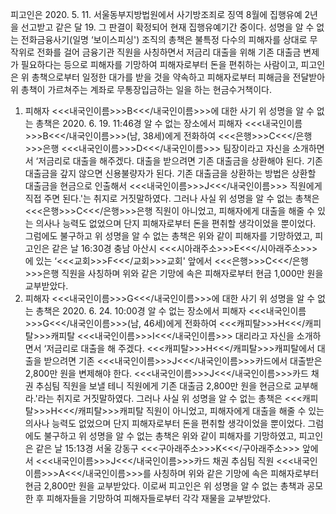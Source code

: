 피고인은 2020. 5. 11. 서울동부지방법원에서 사기방조죄로 징역 8월에 집행유예 2년을 선고받고 같은 달 19. 그 판결이 확정되어 현재 집행유예기간 중이다.
성명을 알 수 없는 전화금융사기(일명 ‘보이스피싱') 조직의 총책은 불특정 다수의 피해자를 상대로 무작위로 전화를 걸어 금융기관 직원을 사칭하면서 저금리 대출을 위해 기존 대출금 변제가 필요하다는 등으로 피해자를 기망하여 피해자로부터 돈을 편취하는 사람이고, 피고인은 위 총책으로부터 일정한 대가를 받을 것을 약속하고 피해자로부터 피해금을 전달받아 위 총책이 가르쳐주는 계좌로 무통장입금하는 일을 하는 현금수거책이다.
1. 피해자 <<<내국인이름>>>B<<</내국인이름>>>에 대한 사기
위 성명을 알 수 없는 총책은 2020. 6. 19. 11:46경 알 수 없는 장소에서 피해자 <<<내국인이름>>>B<<</내국인이름>>>(남, 38세)에게 전화하여 <<<은행>>>C<<</은행>>>은행 <<<내국인이름>>>D<<</내국인이름>>> 팀장이라고 자신을 소개하면서 ‘저금리로 대출을 해주겠다. 대출을 받으려면 기존 대출금을 상환해야 된다. 기존 대출금을 갚지 않으면 신용불량자가 된다. 기존 대출금을 상환하는 방법은 상환할 대출금을 현금으로 인출해서 <<<내국인이름>>>J<<</내국인이름>>> 직원에게 직접 주면 된다.'는 취지로 거짓말하였다.
그러나 사실 위 성명을 알 수 없는 총책은 <<<은행>>>C<<</은행>>>은행 직원이 아니었고, 피해자에게 대출을 해줄 수 있는 의사나 능력도 없었으며 단지 피해자로부터 돈을 편취할 생각이었을 뿐이었다.
그럼에도 불구하고 위 성명을 알 수 없는 총책은 위와 같이 피해자를 기망하였고, 피고인은 같은 날 16:30경 충남 아산시 <<<시아래주소>>>E<<</시아래주소>>>에 있는 ‘<<<교회>>>F<<</교회>>>교회' 앞에서 <<<은행>>>C<<</은행>>>은행 직원을 사칭하며 위와 같은 기망에 속은 피해자로부터 현금 1,000만 원을 교부받았다.
2. 피해자 <<<내국인이름>>>G<<</내국인이름>>>에 대한 사기
위 성명을 알 수 없는 총책은 2020. 6. 24. 10:00경 알 수 없는 장소에서 피해자 <<<내국인이름>>>G<<</내국인이름>>>(남, 46세)에게 전화하여 <<<캐피탈>>>H<<</캐피탈>>>캐피탈 <<<내국인이름>>>I<<</내국인이름>>> 대리라고 자신을 소개하면서 ‘저금리로 대출을 해 주겠다. <<<캐피탈>>>H<<</캐피탈>>>캐피탈에서 대출을 받으려면 기존 <<<내국인이름>>>J<<</내국인이름>>>카드에서 대출받은 2,800만 원을 변제해야 한다. <<<내국인이름>>>J<<</내국인이름>>>카드 채권 추심팀 직원을 보낼 테니 직원에게 기존 대출금 2,800만 원을 현금으로 교부해라.'라는 취지로 거짓말하였다.
그러나 사실 위 성명을 알 수 없는 총책은 <<<캐피탈>>>H<<</캐피탈>>>캐피탈 직원이 아니었고, 피해자에게 대출을 해줄 수 있는 의사나 능력도 없었으며 단지 피해자로부터 돈을 편취할 생각이었을 뿐이었다.
그럼에도 불구하고 위 성명을 알 수 없는 총책은 위와 같이 피해자를 기망하였고, 피고인은 같은 날 15:13경 서울 강동구 <<<구아래주소>>>K<<</구아래주소>>> 앞에서 <<<내국인이름>>>J<<</내국인이름>>>카드 채권 추심팀 직원 <<<내국인이름>>>A<<</내국인이름>>>를 사칭하며 위와 같은 기망에 속은 피해자로부터 현금 2,800만 원을 교부받았다.
이로써 피고인은 위 성명을 알 수 없는 총책과 공모한 후 피해자들을 기망하여 피해자들로부터 각각 재물을 교부받았다.
